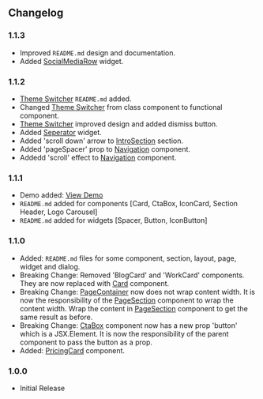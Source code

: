 ## Changelog

### 1.1.3

- Improved `README.md` design and documentation.
- Added [SocialMediaRow](./src/widgets/SocialMeidaRow/) widget.

### 1.1.2

- [Theme Switcher](./src/widgets/ThemeSwitcher/) `README.md` added.
- Changed [Theme Switcher](./src/widgets/ThemeSwitcher/) from class component to functional component.
- [Theme Switcher](./src/widgets/ThemeSwitcher/) improved design and added dismiss button.
- Added [Seperator](./src/widgets/Seperator/) widget.
- Added 'scroll down' arrow to [IntroSection](./src/sections/IntroSection/) section.
- Added 'pageSpacer' prop to [Navigation](./src/components/Navigation/) component.
- Addedd 'scroll' effect to [Navigation](./src/components/Navigation/) component.

### 1.1.1

- Demo added: [View Demo](https://circle-theme-app-unjsb.ondigitalocean.app/)
- `README.md` added for components [Card, CtaBox, IconCard, Section Header, Logo Carousel]
- `README.md` added for widgets [Spacer, Button, IconButton]

### 1.1.0

- Added: `README.md` files for some component, section, layout, page, widget and dialog.
- Breaking Change: Removed 'BlogCard' and 'WorkCard' components. They are now replaced with [Card](./src/components/Card/) component.
- Breaking Change: [PageContainer](./src/layouts/PageContainer.tsx) now does not wrap content width. It is now the responsibility of the [PageSection](./src/layouts/PageSection.tsx) component to wrap the content width. Wrap the content in [PageSection](./src/layouts/PageSection.tsx) component to get the same result as before.
- Breaking Change: [CtaBox](./src/components/CtaBox/) component now has a new prop 'button' which is a JSX.Element. It is now the responsibility of the parent component to pass the button as a prop.
- Added: [PricingCard](./src/components/PricingCard/) component.

### 1.0.0

- Initial Release
